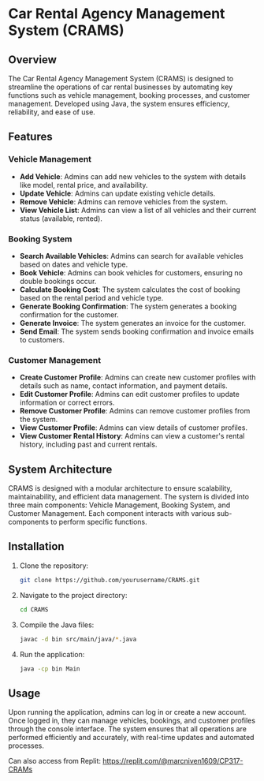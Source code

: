 # Car Rental Agency Management System (CRAMS)

## Overview
The Car Rental Agency Management System (CRAMS) is designed to streamline the operations of car rental businesses by automating key functions such as vehicle management, booking processes, and customer management. Developed using Java, the system ensures efficiency, reliability, and ease of use.

## Features
### Vehicle Management
- **Add Vehicle**: Admins can add new vehicles to the system with details like model, rental price, and availability.
- **Update Vehicle**: Admins can update existing vehicle details.
- **Remove Vehicle**: Admins can remove vehicles from the system.
- **View Vehicle List**: Admins can view a list of all vehicles and their current status (available, rented).

### Booking System
- **Search Available Vehicles**: Admins can search for available vehicles based on dates and vehicle type.
- **Book Vehicle**: Admins can book vehicles for customers, ensuring no double bookings occur.
- **Calculate Booking Cost**: The system calculates the cost of booking based on the rental period and vehicle type.
- **Generate Booking Confirmation**: The system generates a booking confirmation for the customer.
- **Generate Invoice**: The system generates an invoice for the customer.
- **Send Email**: The system sends booking confirmation and invoice emails to customers.

### Customer Management
- **Create Customer Profile**: Admins can create new customer profiles with details such as name, contact information, and payment details.
- **Edit Customer Profile**: Admins can edit customer profiles to update information or correct errors.
- **Remove Customer Profile**: Admins can remove customer profiles from the system.
- **View Customer Profile**: Admins can view details of customer profiles.
- **View Customer Rental History**: Admins can view a customer's rental history, including past and current rentals.

## System Architecture
CRAMS is designed with a modular architecture to ensure scalability, maintainability, and efficient data management. The system is divided into three main components: Vehicle Management, Booking System, and Customer Management. Each component interacts with various sub-components to perform specific functions.

## Installation
1. Clone the repository:
    ```bash
    git clone https://github.com/yourusername/CRAMS.git
    ```
2. Navigate to the project directory:
    ```bash
    cd CRAMS
    ```
3. Compile the Java files:
    ```bash
    javac -d bin src/main/java/*.java
    ```
4. Run the application:
    ```bash
    java -cp bin Main
    ```

## Usage
Upon running the application, admins can log in or create a new account. Once logged in, they can manage vehicles, bookings, and customer profiles through the console interface. The system ensures that all operations are performed efficiently and accurately, with real-time updates and automated processes.

Can also access from Replit: https://replit.com/@marcniven1609/CP317-CRAMs
